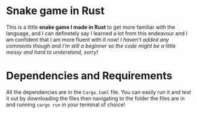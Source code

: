 # Snake game in Rust
This is a little **snake game I made in Rust** to get more familiar with the language, and I can definetely say I learned a lot from this endeavour and I am confident that I am more fluent with it now!
*I haven't added any comments though and I'm still a beginner so the code might be a little messy and hard to understand, sorry!*

# Dependencies and Requirements
All the dependencies are in the `Cargo.toml` file. You can easily run it and test it out by downloading the files then navigating to the folder the files are in and running `cargo run` in your terminal of choice!